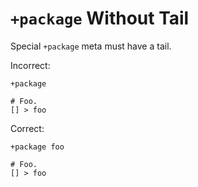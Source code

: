 # `+package` Without Tail

Special `+package` meta must have a tail.

Incorrect:

```eo
+package

# Foo.
[] > foo
```

Correct:

```eo
+package foo

# Foo.
[] > foo
```
